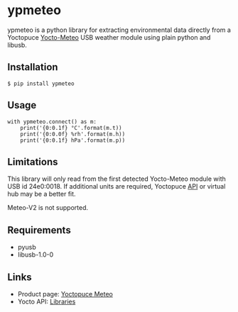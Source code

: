 # ypmeteo

ypmeteo is a python library for extracting environmental data
directly from a Yoctopuce
[Yocto-Meteo](https://www.yoctopuce.com/EN/products/usb-sensors/yocto-meteo)
USB weather module using plain python and libusb.


## Installation

	$ pip install ypmeteo


## Usage

	with ypmeteo.connect() as m:
	    print('{0:0.1f} °C'.format(m.t))
	    print('{0:0.0f} %rh'.format(m.h))
	    print('{0:0.1f} hPa'.format(m.p))


## Limitations

This library will only read from the first detected Yocto-Meteo module
with USB id 24e0:0018. If additional units are required, Yoctopuce
[API](https://www.yoctopuce.com/EN/libraries.php)
or virtual hub may be a better fit.

Meteo-V2 is not supported.


## Requirements

   - pyusb
   - libusb-1.0-0


## Links

   - Product page: [Yoctopuce Meteo](https://www.yoctopuce.com/EN/products/usb-sensors/yocto-meteo)
   - Yocto API: [Libraries](https://www.yoctopuce.com/EN/products/usb-sensors/yocto-meteo)
